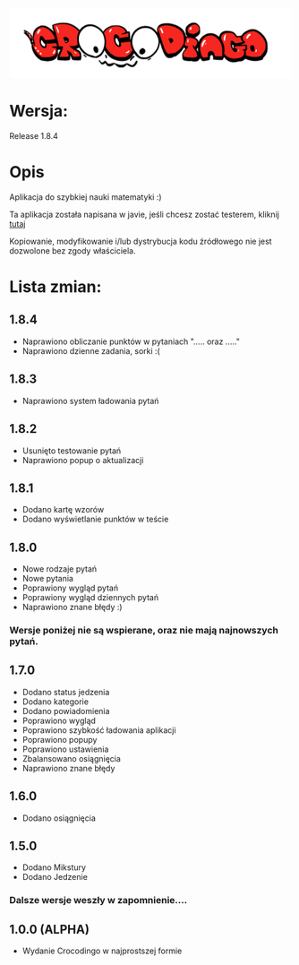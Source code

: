 <img src='/imgs/corcodoingo.png'>

# Wersja:
Release 1.8.4

# Opis
Aplikacja do szybkiej nauki matematyki :)

Ta aplikacja została napisana w javie, jeśli chcesz zostać testerem, kliknij [tutaj](https://blaz1q.github.io/crocodingo/) 

Kopiowanie, modyfikowanie i/lub dystrybucja kodu źródłowego nie jest dozwolone bez zgody właściciela.

# Lista zmian:
## 1.8.4
- Naprawiono obliczanie punktów w pytaniach "..... oraz ....."
- Naprawiono dzienne zadania, sorki :(

## 1.8.3
- Naprawiono system ładowania pytań

## 1.8.2
- Usunięto testowanie pytań
- Naprawiono popup o aktualizacji

## 1.8.1
- Dodano kartę wzorów
- Dodano wyświetlanie punktów w teście

## 1.8.0
- Nowe rodzaje pytań
- Nowe pytania
- Poprawiony wygląd pytań
- Poprawiony wygląd dziennych pytań
- Naprawiono znane błędy :)

### Wersje poniżej nie są wspierane, oraz nie mają najnowszych pytań.

## 1.7.0
- Dodano status jedzenia 
- Dodano kategorie
- Dodano powiadomienia
- Poprawiono wygląd
- Poprawiono szybkość ładowania aplikacji
- Poprawiono popupy
- Poprawiono ustawienia
- Zbalansowano osiągnięcia
- Naprawiono znane błędy
## 1.6.0
- Dodano osiągnięcia
## 1.5.0
- Dodano Mikstury
- Dodano Jedzenie
### Dalsze wersje weszły w zapomnienie....
## 1.0.0 (ALPHA)
- Wydanie Crocodingo w najprostszej formie
